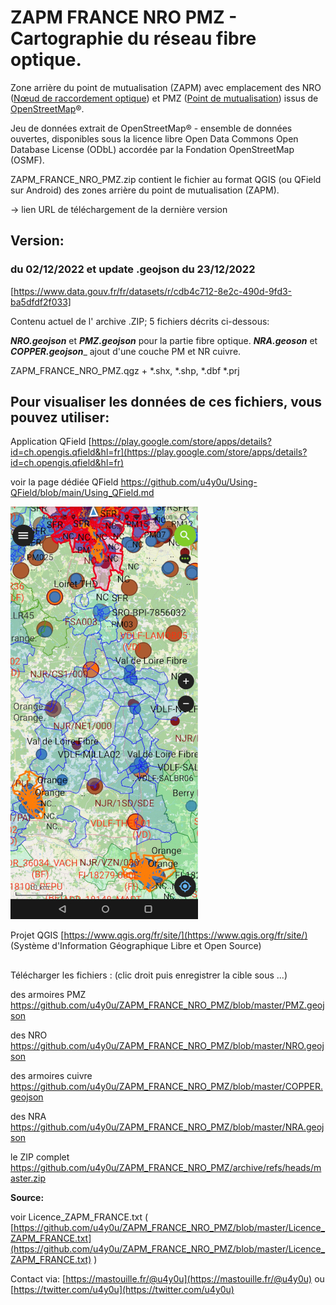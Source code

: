 # ZAPM FRANCE NRO PMZ - Cartographie du réseau fibre optique.

Zone arrière du point de mutualisation (ZAPM) avec emplacement des NRO ([Nœud de raccordement optique](https://fr.wikipedia.org/wiki/N%C5%93ud_de_raccordement_optique)) et PMZ ([Point de mutualisation](https://fr.wikipedia.org/wiki/Point_de_mutualisation)) issus de [OpenStreetMap](https://fr.wikipedia.org/wiki/OpenStreetMap)®.

Jeu de données extrait de OpenStreetMap® - ensemble de données ouvertes, disponibles sous la licence libre Open Data Commons Open Database License (ODbL) accordée par la Fondation OpenStreetMap (OSMF).

ZAPM\_FRANCE\_NRO\_PMZ.zip contient le fichier au format QGIS (ou QField sur Android) des zones arrière du point de mutualisation (ZAPM).

\-> lien URL de téléchargement de la dernière version 

## Version:

### **du 02/12/2022 et update .geojson du 23/12/2022**

[https://www.data.gouv.fr/fr/datasets/r/cdb4c712-8e2c-490d-9fd3-ba5dfdf2f033] 




Contenu actuel de l' archive .ZIP; 5 fichiers décrits ci-dessous:

_**NRO.geojson**_ et _**PMZ.geojson**_ pour la partie fibre optique.
***NRA.geoson*** et ***COPPER.geojson***_ ajout d'une couche PM et NR cuivre.

ZAPM_FRANCE_NRO_PMZ.qgz + *.shx, *.shp, *.dbf *.prj

## **Pour visualiser les données de ces fichiers, vous pouvez utiliser:**

Application QField [https://play.google.com/store/apps/details?id=ch.opengis.qfield&hl=fr](https://play.google.com/store/apps/details?id=ch.opengis.qfield&hl=fr) 

voir la page dédiée QField https://github.com/u4y0u/Using-QField/blob/main/Using_QField.md 

![](https://github.com/u4y0u/Using-QField/blob/main/ImageQField_Android_smartphone2_300px.jpg?raw=true) 

Projet QGIS [https://www.qgis.org/fr/site/](https://www.qgis.org/fr/site/) (Système d'Information Géographique Libre et Open Source)

## 

Télécharger les fichiers : (clic droit puis enregistrer la cible sous ...)

des armoires PMZ  https://github.com/u4y0u/ZAPM_FRANCE_NRO_PMZ/blob/master/PMZ.geojson 

des NRO  https://github.com/u4y0u/ZAPM_FRANCE_NRO_PMZ/blob/master/NRO.geojson 

des armoires cuivre  https://github.com/u4y0u/ZAPM_FRANCE_NRO_PMZ/blob/master/COPPER.geojson 

des NRA  https://github.com/u4y0u/ZAPM_FRANCE_NRO_PMZ/blob/master/NRA.geojson 

le ZIP complet https://github.com/u4y0u/ZAPM_FRANCE_NRO_PMZ/archive/refs/heads/master.zip

**Source:**

voir Licence\_ZAPM\_FRANCE.txt ( [https://github.com/u4y0u/ZAPM_FRANCE_NRO_PMZ/blob/master/Licence_ZAPM_FRANCE.txt](https://github.com/u4y0u/ZAPM_FRANCE_NRO_PMZ/blob/master/Licence_ZAPM_FRANCE.txt) )

Contact via: [https://mastouille.fr/@u4y0u](https://mastouille.fr/@u4y0u) ou [https://twitter.com/u4y0u](https://twitter.com/u4y0u)
